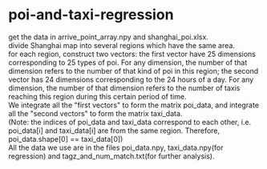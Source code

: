 # poi-and-taxi-regression
get the data in arrive_point_array.npy and shanghai_poi.xlsx.  
divide Shanghai map into several regions which have the same area.  
for each region, construct two vectors: the first vector have 25 dimensions corresponding to 25 types of poi. For any dimension, the number of that dimension refers to the number of that kind of poi in this region;  the second vector has 24 dimensions corresponding to the 24 hours of a day. For any dimension, the number of that dimension refers to the number of taxis reaching this region during this certain period of time.  
We integrate all the "first vectors" to form the matrix poi_data, and integrate all the "second vectors" to form the matrix taxi_data.  
(Note: the indices of poi_data and taxi_data correspond to each other, i.e. poi_data[i] and taxi_data[i] are from the same region. Therefore, poi_data.shape[0] == taxi_data[0])  
All the data we use are in the files poi_data.npy, taxi_data.npy(for regression) and tagz_and_num_match.txt(for further analysis).  
